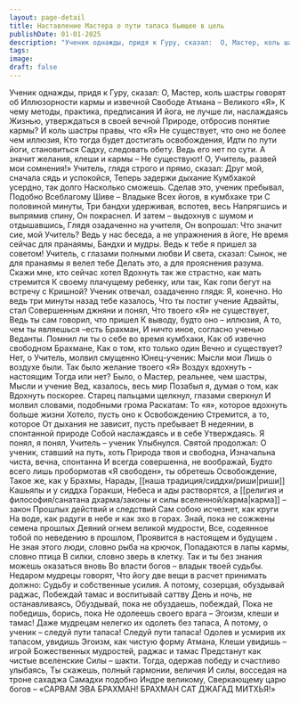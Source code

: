 ```yaml
---
layout: page-detail
title: Наставление Мастера о пути тапаса бьющее в цель
publishDate: 01-01-2025
description: "Ученик однажды, придя к Гуру, сказал:  О, Мастер, коль шастры говорят об  Иллюзорности кармы и извечной  Свободе Атмана – Великого «Я»,  К чему методы, практика, предписания  И йога, не лучше ли, наслаждаясь  Жизнью, утверждаться в своей вечной  Природе, отбросив понятие кармы?"
tags:
image:
draft: false
---
```

Ученик однажды, придя к Гуру, сказал:  О, Мастер, коль шастры говорят об  Иллюзорности кармы и извечной  Свободе Атмана – Великого «Я»,  К чему методы, практика, предписания  И йога, не лучше ли, наслаждаясь  Жизнью, утверждаться в своей вечной  Природе, отбросив понятие кармы?  И коль шастры правы, что «Я»  Не существует, что оно не более чем иллюзия,  Кто тогда будет достигать освобождения,  Идти по пути йоги, становиться  Садху, следовать обету. Ведь его нет по сути.  А значит желания, клеши и кармы –  Не существуют!  О, Учитель, развей мои сомнения!»  Учитель, глядя строго и прямо, сказал:  Друг мой, сначала сядь и успокойся,  Теперь задержи дыхание  Кумбхакой усердно, так долго  Насколько сможешь.  Сделав это, ученик пребывал,  Подобно Всеблагому Шиве – Владыке  Всех йогов, в кумбхаке три  С половиной минуты,  Три бандхи удерживая, вспотев, весь  Напрягшись и выпрямив спину,  Он покраснел.  И затем – выдохнув с шумом и отдышавшись,  Глядя озадаченно на учителя,  Он вопрошал:  Что значит сие, мой Учитель?  Ведь у нас беседа, а не упражнения в йоге,  Не время сейчас для пранаямы,  Бандхи и мудры.  Ведь к тебе я пришел за советом!  Учитель, с глазами полными любви  И света, сказал:  Сынок, не для пранаямы я велел тебе  Делать это, а для прояснения разума.  Скажи мне, кто сейчас хотел  Вдохнуть так же страстно, как мать стремится  К своему плачущему ребенку, или так,  Как гопи бегут на встречу с Кришной?  Ученик отвечал, озадаченно глядя:  Я, конечно.  Но ведь три минуты назад тебе казалось,  Что ты постиг учение Адвайты, стал  Совершенным джняни и понял,  Что твоего «Я» не существует,  Ведь ты сам говорил, что пришел  К выводу, будто оно – иллюзия,  А то, чем ты являешься –есть Брахман,  И ничто иное, согласно ученью  Веданты.  Помнил ли ты о себе во время кумбхаки,  Как об извечно свободном Брахмане,  Как о том, кто только один  Вечно и существует?  Нет, о Учитель, молвил смущенно  Юнец-ученик: Мысли мои  Лишь о воздухе были.  Так было желание твоего «Я»  Воздух вдохнуть - настоящим  Тогда или нет?  Было, о Мастер, реальнее, чем шастры,  Мысли и учение Вед, казалось, весь мир  Позабыл я, думая о том, как  Вдохнуть поскорее.  Старец пальцами щелкнул, глазами сверкнул  И молвил словами, подобными грома  Раскатам:  То «я», которое вдохнуть больше жизни  Хотело, пусть оно к Освобождению  Стремится, а то, которое  От дыхания не зависит, пусть пребывает  В недеянии, в спонтанной природе  Собой наслаждаясь и в себе  Утверждаясь.  Я понял, я понял, Учитель – ученик  Улыбнулся.  Святой продолжал:  О ученик, ставший на путь, хоть  Природа твоя и свободна,  Изначальна чиста, вечна, спонтанна  И всегда совершенна, не воображай,  Будто всего лишь пробормотав  «Я свободен», ты обретешь Освобождение,  Такое же, как у Брахмы, Нарады, [[наша традиция/сиддхи/риши|риши]]  Кашьяпы и у сиддха Горакши,  Небеса и ады растворятся, а [[религия и философия/санатана дхарма/законы и силы вселенной/карма|карма]] – закон  Прошлых действий и следствий  Сам собою исчезнет, как круги  На воде, как радуги в небе и как эхо в горах.  Знай, пока не сожжены семена прошлых  Деяний огнем великой мудрости,  Все, содеянное тобой по неведению в прошлом,  Проявится в настоящем и будущем .  Не зная этого люди, словно рыба на крючок,  Попадаются в лапы кармы, словно птица  В силки, словно зверь в клетку.  Так и ты без знания можешь оказаться вновь  Во власти богов – владык твоей судьбы.  Недаром мудрецы говорят,  Что йогу две вещи в расчет принимать должно:  Судьбу и собственные усилия.  А потому, созерцая, обуздывай раджас,  Побеждай тамас и воспитывай саттву  День и ночь, не останавливаясь,  Обуздывай, пока не обуздаешь, побеждай,  Пока не победишь, борись, пока  Не одолеешь своего врага –  Эгоизм, клеши и тамас!  Даже мудрецам нелегко их одолеть без тапаса,  А потому, о ученик – следуй пути тапаса!  Следуй пути тапаса!  Одолев и усмирив их тапасом, увидишь  Эгоизм, как чистую форму Атмана,  Клеши увидишь – игрой Божественных мудростей, раджас и тамас  Предстанут как чистые вселенские  Силы – шакти.  Тогда, одержав победу и счастливо улыбаясь,  Ты скажешь, полный гармонии, величия  И силы, восседая на троне сахаджа  Самадхи подобно Индре великому,  Сверкающему царю богов –  «САРВАМ ЭВА БРАХМАН!  БРАХМАН САТ ДЖАГАД МИТХЬЯ!»